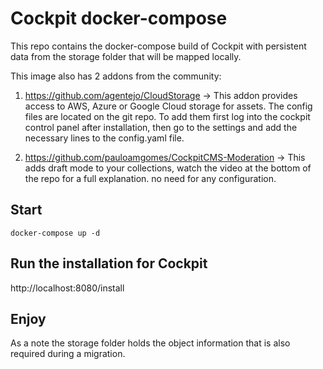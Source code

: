 # Cockpit docker-compose
This repo contains the docker-compose build of Cockpit with persistent data from the storage folder that will be mapped locally. 

This image also has 2 addons from the community:
1. https://github.com/agentejo/CloudStorage -> This addon provides access to AWS, Azure or Google Cloud storage for assets. The config files are located on the git repo. To add them first log into the cockpit control panel after installation, then go to the settings and add the necessary lines to the config.yaml file.

2. https://github.com/pauloamgomes/CockpitCMS-Moderation -> This adds draft mode to your collections, watch the video at the bottom of the repo for a full explanation. no need for any configuration. 


## Start
`docker-compose up -d` 

## Run the installation for Cockpit 
http://localhost:8080/install 

## Enjoy 
As a note the storage folder holds the object information that is also required during a migration. 


